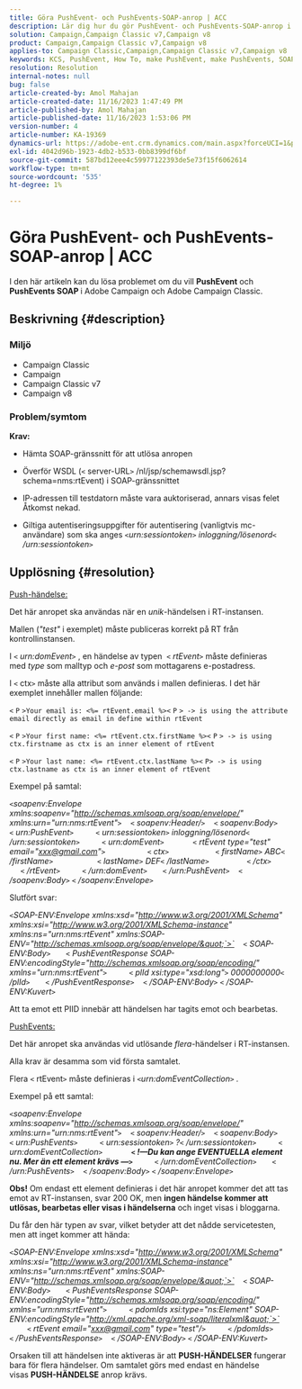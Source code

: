 ```yaml
---
title: Göra PushEvent- och PushEvents-SOAP-anrop | ACC
description: Lär dig hur du gör PushEvent- och PushEvents-SOAP-anrop i Adobe Campaign och Adobe Campaign Classic.
solution: Campaign,Campaign Classic v7,Campaign v8
product: Campaign,Campaign Classic v7,Campaign v8
applies-to: Campaign Classic,Campaign,Campaign Classic v7,Campaign v8
keywords: KCS, PushEvent, How To, make PushEvent, make PushEvents, SOAP call, ACC, Adobe Campaign, Adobe Campaign Classic
resolution: Resolution
internal-notes: null
bug: false
article-created-by: Amol Mahajan
article-created-date: 11/16/2023 1:47:49 PM
article-published-by: Amol Mahajan
article-published-date: 11/16/2023 1:53:06 PM
version-number: 4
article-number: KA-19369
dynamics-url: https://adobe-ent.crm.dynamics.com/main.aspx?forceUCI=1&pagetype=entityrecord&etn=knowledgearticle&id=cfe729b7-8684-ee11-8179-6045bd0065b6
exl-id: 4042d96b-1923-4db2-b533-0bb8399df6bf
source-git-commit: 587bd12eee4c59977122393de5e73f15f6062614
workflow-type: tm+mt
source-wordcount: '535'
ht-degree: 1%

---
```


# Göra PushEvent- och PushEvents-SOAP-anrop | ACC


I den här artikeln kan du lösa problemet om du vill <b>PushEvent</b> och <b>PushEvents SOAP </b>i Adobe Campaign och Adobe Campaign Classic.

## Beskrivning {#description}


### <b>Miljö</b>

- Campaign Classic
- Campaign
- Campaign Classic v7
- Campaign v8




### <b>Problem/symtom </b>

<b>Krav:</b>

- Hämta SOAP-gränssnitt för att utlösa anropen

- Överför WSDL (`<` server-URL`>` /nl/jsp/schemawsdl.jsp?schema=nms:rtEvent) i SOAP-gränssnittet

- IP-adressen till testdatorn måste vara auktoriserad, annars visas felet Åtkomst nekad.

- Giltiga autentiseringsuppgifter för autentisering (vanligtvis mc-användare) som ska anges *`<`urn:sessiontoken`>` inloggning/lösenord`<` /urn:sessiontoken`>`*




## Upplösning {#resolution}


<u>Push-händelse:</u>

Det här anropet ska användas när en *unik*-händelsen i RT-instansen.

Mallen (*&quot;test&quot;* i exemplet) måste publiceras korrekt på RT från kontrollinstansen.

I `<` *urn:domEvent*`>` , en händelse av typen  `<` *rtEvent*`>`  måste definieras med *type* som malltyp och *e-post* som mottagarens e-postadress.

I `<` ctx`>` måste alla attribut som används i mallen definieras. I det här exemplet innehåller mallen följande:

`<` `P` `>Your email is: <%= rtEvent.email %><` `P` `> -> is using the attribute email directly as email in define within rtEvent`

`<` `P` `>Your first name: <%= rtEvent.ctx.firstName %><` `P` `> -> is using ctx.firstname as ctx is an inner element of rtEvent`

`<` `P` `>Your last name: <%= rtEvent.ctx.lastName %><` `P> -> is using ctx.lastname as ctx is an inner element of rtEvent`

Exempel på samtal:

*`<`soapenv:Envelope xmlns:soapenv=&quot;http://schemas.xmlsoap.org/soap/envelope/&quot; xmlns:urn=&quot;urn:nms:rtEvent&quot;`>`
   `<` soapenv:Header/`>`
   `<` soapenv:Body`>`
      `<` urn:PushEvent`>`
         `<` urn:sessiontoken`>` inloggning/lösenord`<` /urn:sessiontoken`>`
         `<` urn:domEvent`>`
            `<` rtEvent type=&quot;test&quot; email=&quot;xxx@gmail.com&quot;`>`  
                `<` ctx`>`
                    `<` firstName`>` ABC`<` /firstName`>`
                   `<` lastName`>` DEF`<` /lastName`>`
                `<` /ctx`>`
            `<` /rtEvent`>`
         `<` /urn:domEvent`>`
      `<` /urn:PushEvent`>`
   `<` /soapenv:Body`>`
`<` /soapenv:Envelope`>`*

Slutfört svar:

*`<`SOAP-ENV:Envelope xmlns:xsd=&quot;http://www.w3.org/2001/XMLSchema&quot; xmlns:xsi=&quot;http://www.w3.org/2001/XMLSchema-instance&quot; xmlns:ns=&quot;urn:nms:rtEvent&quot; xmlns:SOAP-ENV=&quot;http://schemas.xmlsoap.org/soap/envelope/&quot;`>`
   `<` SOAP-ENV:Body`>`
      `<` PushEventResponse SOAP-ENV:encodingStyle=&quot;http://schemas.xmlsoap.org/soap/encoding/&quot; xmlns=&quot;urn:nms:rtEvent&quot;`>`
         `<` plId xsi:type=&quot;xsd:long&quot;`>` 0000000000`<` /plId`>`
      `<` /PushEventResponse`>`
   `<` /SOAP-ENV:Body`>`
`<` /SOAP-ENV:Kuvert`>`*

Att ta emot ett PIID innebär att händelsen har tagits emot och bearbetas.



<u>PushEvents:</u>

Det här anropet ska användas vid utlösande *flera*-händelser i RT-instansen.

Alla krav är desamma som vid första samtalet.

Flera `<` rtEvent`>`  måste definieras i *`<`urn:domEventCollection`>` .*



Exempel på ett samtal:

*`<`soapenv:Envelope xmlns:soapenv=&quot;http://schemas.xmlsoap.org/soap/envelope/&quot; xmlns:urn=&quot;urn:nms:rtEvent&quot;`>`
   `<` soapenv:Header/`>`
   `<` soapenv:Body`>`
      `<` urn:PushEvents`>`
         `<` urn:sessiontoken`>` ?`<` /urn:sessiontoken`>`
         `<` urn:domEventCollection`>`
            <b>`<` !—Du kan ange EVENTUELLA element nu. Mer än ett element krävs —`>` </b>
         `<` /urn:domEventCollection`>`
      `<` /urn:PushEvents`>`
   `<` /soapenv:Body`>`
`<` /soapenv:Envelope`>`*

<b>Obs!</b> Om endast ett element definieras i det här anropet kommer det att tas emot av RT-instansen, svar 200 OK, men <b>ingen händelse kommer att utlösas, bearbetas eller visas i händelserna</b> och inget visas i bloggarna.

Du får den här typen av svar, vilket betyder att det nådde servicetesten, men att inget kommer att hända:

*`<`SOAP-ENV:Envelope xmlns:xsd=&quot;http://www.w3.org/2001/XMLSchema&quot; xmlns:xsi=&quot;http://www.w3.org/2001/XMLSchema-instance&quot; xmlns:ns=&quot;urn:nms:rtEvent&quot; xmlns:SOAP-ENV=&quot;http://schemas.xmlsoap.org/soap/envelope/&quot;`>`
   `<` SOAP-ENV:Body`>`
      `<` PushEventsResponse SOAP-ENV:encodingStyle=&quot;http://schemas.xmlsoap.org/soap/encoding/&quot; xmlns=&quot;urn:nms:rtEvent&quot;`>`
         `<` pdomIds xsi:type=&quot;ns:Element&quot; SOAP-ENV:encodingStyle=&quot;http://xml.apache.org/xml-soap/literalxml&quot;`>`
            `<` rtEvent email=&quot;xxx@gmail.com&quot; type=&quot;test&quot;/`>`
         `<` /pdomIds`>`
      `<` /PushEventsResponse`>`
   `<` /SOAP-ENV:Body`>`
`<` /SOAP-ENV:Kuvert`>`*

Orsaken till att händelsen inte aktiveras är att <b>PUSH-HÄNDELSER</b> fungerar bara för flera händelser. Om samtalet görs med endast en händelse visas <b>PUSH-HÄNDELSE</b> anrop krävs.
